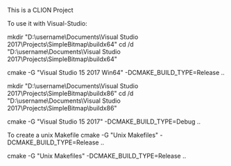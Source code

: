 
This is a CLION Project

To use it with Visual-Studio: 


mkdir "D:\username\Documents\Visual Studio 2017\Projects\SimpleBitmap\buildx64"
cd /d "D:\username\Documents\Visual Studio 2017\Projects\SimpleBitmap\buildx64"
 
cmake -G "Visual Studio 15 2017 Win64" -DCMAKE_BUILD_TYPE=Release ..




mkdir "D:\username\Documents\Visual Studio 2017\Projects\SimpleBitmap\buildx86"
cd /d "D:\username\Documents\Visual Studio 2017\Projects\SimpleBitmap\buildx86"
 
cmake -G "Visual Studio 15 2017" -DCMAKE_BUILD_TYPE=Debug ..




To create a unix Makefile
cmake -G "Unix Makefiles" -DCMAKE_BUILD_TYPE=Release ..


cmake -G "Unix Makefiles" -DCMAKE_BUILD_TYPE=Release ..
